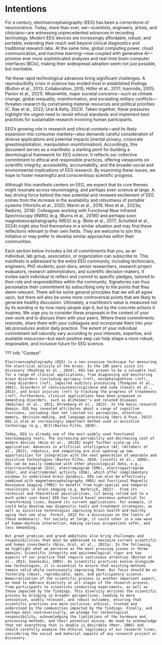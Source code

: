# Intentions
For a century, electroencephalography (EEG) has been a cornerstone of neuroscience. Today, more than ever, we—scientists, engineers, artists, and clinicians—are witnessing unprecedented advances in recording technology. Modern EEG devices are increasingly affordable, robust, and portable, extending their reach well beyond clinical diagnostics and traditional research labs. At the same time, global computing power, cloud communication, and machine learning—now coupled with generative AI—promise ever more sophisticated analyses and real-time brain-computer interfaces (BCIs), making their widespread adoption seem not just possible, but inevitable.

Yet these rapid technological advances bring significant challenges. A reproducibility crisis in science has eroded trust in established findings (Button et al., 2013; Collaboration, 2015; Höller et al., 2017; Ioannidis, 2005; Pavlov et al., 2021). Meanwhile, major societal concerns—such as climate change, global inequality, misinformation, and escalating military conflicts—threaten research by constraining material resources and political priorities (C. Rae et al., 2022; Urai & Kelly, 2023). Taken together, these pressures highlight the urgent need to revisit ethical standards and implement best practices for sustainable research involving human participants.

EEG’s growing role in research and clinical contexts—and its likely expansion into consumer markets—also demands careful consideration of diverse applications and potential impacts [mental privacy, corporate greed/exploitation, manipulation misinformation]. Accordingly, this document serves as a manifesto: a starting point for building a deontological framework for EEG science. It reflects our collective commitment to ethical and responsible practices, offering viewpoints on scientific integrity, accessibility, accountability, and the broader social and environmental implications of EEG research. By examining these issues, we hope to foster meaningful and conscientious scientific progress.

Although this manifesto centers on EEG, we expect that its core themes might resonate across neuroimaging, and perhaps even science at large. A key driving force behind the new potential and renewed excitement of EEG comes from the increase in the availability and robustness of portable systems (Hinrichs et al., 2020; Marini et al., 2019; Niso et al., 2023a; Radüntz, 2018). Colleagues working with Functional Near Infrared Spectroscopy (fNIRS) (e.g. (Burns et al., 2019)) and perhaps soon magnetoencephalography (MEG) (e.g. (Boto et al., 2017; Schofield et al., 2024) might also find themselves in a similar situation and may find these reflections relevant to their own fields. They are welcome to join this initiative or may prefer to develop similar approaches within their communities. 

Each section below includes a list of commitments that you, as an individual, lab group, association, or organization can subscribe to. This manifesto is addressed to the entire EEG community, including technicians, engineers, PhD students, post-docs, senior researchers, research project evaluators, research administrators, and scientific decision-makers. It invites each individual to reflect and commit to specific pledges, tailored to their role and responsibilities within the community. Signatories can thus personalize their commitment by subscribing only to the points that they deem relevant. There will be some general principles that we will all agree upon, but there will also be some more controversial points that are likely to generate healthy discussion.
Ultimately, a manifesto’s value is measured not by its wording or by how many people sign it, but by the concrete actions it inspires. We urge you to consider these proposals in the context of your own work and to discuss them with your peers. Where these commitments resonate, share them with your colleagues and incorporate them into your lab procedures and/or daily practice. The extent of your individual commitment will naturally vary according to your interests, expertise, and available resources—but each positive step can help shape a more robust, responsible, and inclusive future for EEG science.

??? info "Context"

    Electroencephalography (EEG) is a non-invasive technique for measuring the electrical activity of the brain. In the 100 years since its discovery (Mushtaq et al., 2024), EEG has proven to be a valuable tool for a range of clinical applications, from diagnosing and monitoring brain disorders (including epilepsy (ref), encephalopathies (ref), sleep disorders (ref), impaired auditory processing (Thompson et al., 2001), disorders of consciousness/vigilance and coma (Casali et al., 2013), and brain injuries (ref) to tracking the progress of treatments (ref). Furthermore, clinical applications have been proposed in dementing disorders, such as Alzheimer’s and related diseases (Babiloni et al., 2021; Ehrenberg et al., 2023). In the basic research domain, EEG has revealed attributes about a range of cognitive functions, including (but not limited to) perception, attention, memory, decision-making, and language processing (Hari & Puce, 2023). EEG is also an increasingly important method used in assistive technology (e.g., BCI)(Bastos-Filho, 2020). 
    
    Today, EEG is already one of the most widely used functional neuroimaging tools. The increasing portability and decreasing cost of modern devices (Niso et al., 2023b) might further scale-up its application. Advances in artificial intelligence (AI; (Altaheri et al., 2023), robotics, and computing are also opening up new opportunities for integration with the next generation of wearable and assistive technologies (Bastos-Filho, 2020; Cincotti et al., 2008). EEG can be easily combined with other physiological data, e.g., electrocardiogram (ECG), electromyogram (EMG), electrogastrogram (EGG), and electrodermal activity (EDA), which offer complimentary windows to understand brain dynamics. EEG can also be effectively combined with magnetoencephalography (MEG) and functional Magnetic Resonance Imaging (fMRI) to benefit from high-spatial and temporal resolutions in brain imaging (e.g. Warbrick, 2022).  From its technical and theoretical peculiarities, [if being rolled out to a much wider user base] EEG has [could have] enormous potential for transforming lives, beyond its current applications. For example, it could help develop new diagnostic tools and treatment strategies, as well as assistive technologies improving brain health and healthy aging (but see also  Forest, 2022 for a discussion on the limits of these endeavors). For society at large, it could usher in a new wave of human-machine interaction, making various occupations safer, and less demanding. 
    
    But great promises and grand ambitions also bring challenges and responsibilities that must be addressed to maximize current scientific and human investments (Niso, Krol, et al., 2022a). In the following, we highlight what we perceive as the most pressing issues in three domains: Scientific integrity and epistemological rigor are two aspects of our practice that require continuous attention (Button et al., 2013; Ioannidis, 2005). As scientific practices evolve alongside new technologies, it is essential to ensure that existing methods remain valid while continuously improving them. Our focus should be on fostering robust, reproducible, open, and participatory science. Democratization of the scientific process is another important aspect, we need to embrace diversity at all stages of the research process, from participants to scientists conducting experiments, as well as those impacted by the findings. This diversity enriches the scientific process by bringing in broader perspectives, leading to more innovative, widely relevant, and robust outcomes, ensuring that scientific practices are more inclusive, ethical, trusted and understood by the communities impacted by the findings. Finally, and perhaps most controversially, we pledge for technological responsibility, acknowledging the limitations of the hardware and processing methods, and their potential misuse. We need to acknowledge that not everything that is doable is desirable (Moor, 2005) and should carefully examine the ethical legitimacy of our research lines, considering the social and material impacts of any research project or discovery.